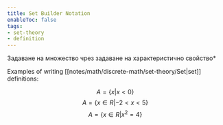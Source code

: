 ```yaml
---
title: Set Builder Notation
enableToc: false
tags: 
- set-theory
- definition
---
```

Задаване на множество чрез задаване на характеристично свойство*

Examples of writing [[notes/math/discrete-math/set-theory/Set|set]] definitions:

$$A = \{ x | x < 0 \}$$
$$A = \{ x \in R | -2 < x <5 \}$$
$$ A = \{ x \in R | x^2 = 4 \}$$
